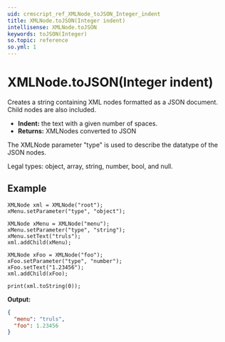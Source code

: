 ```yaml
---
uid: crmscript_ref_XMLNode_toJSON_Integer_indent
title: XMLNode.toJSON(Integer indent)
intellisense: XMLNode.toJSON
keywords: toJSON(Integer)
so.topic: reference
so.yml: 1
---
```


# XMLNode.toJSON(Integer indent)

Creates a string containing XML nodes formatted as a JSON document. Child nodes are also included.

* **Indent:** the text with a given number of spaces.
* **Returns:** XMLNodes converted to JSON

The XMLNode parameter "type" is used to describe the datatype of the JSON nodes.

Legal types: object, array, string, number, bool, and null.

## Example

```crmscript
XMLNode xml = XMLNode("root");
xMenu.setParameter("type", "object");

XMLNode xMenu = XMLNode("menu");
xMenu.setParameter("type", "string");
xMenu.setText("truls");
xml.addChild(xMenu);

XMLNode xFoo = XMLNode("foo");
xFoo.setParameter("type", "number");
xFoo.setText("1.23456");
xml.addChild(xFoo);

print(xml.toString(0));
```

**Output:**

```json
{
  "menu": "truls",
  "foo": 1.23456
}
```
